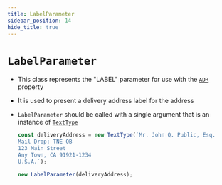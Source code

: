 ```yaml
---
title: LabelParameter
sidebar_position: 14
hide_title: true
---
```


# `LabelParameter`

- This class represents the "LABEL" parameter for use with the
  [`ADR`](/documentation/properties/adrproperty) property

- It is used to present a delivery address label for the address

- `LabelParameter` should be called with a single argument that is an instance
  of [`TextType`](/documentation/values/texttype-and-textlisttype)

  ```js
  const deliveryAddress = new TextType(`Mr. John Q. Public, Esq.
  Mail Drop: TNE QB
  123 Main Street
  Any Town, CA 91921-1234
  U.S.A.`);

  new LabelParameter(deliveryAddress);
  ```
